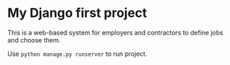 # My Django first project
This is a web-based system for employers and contractors to define jobs and choose them.

Use `python manage.py runserver` to run project.